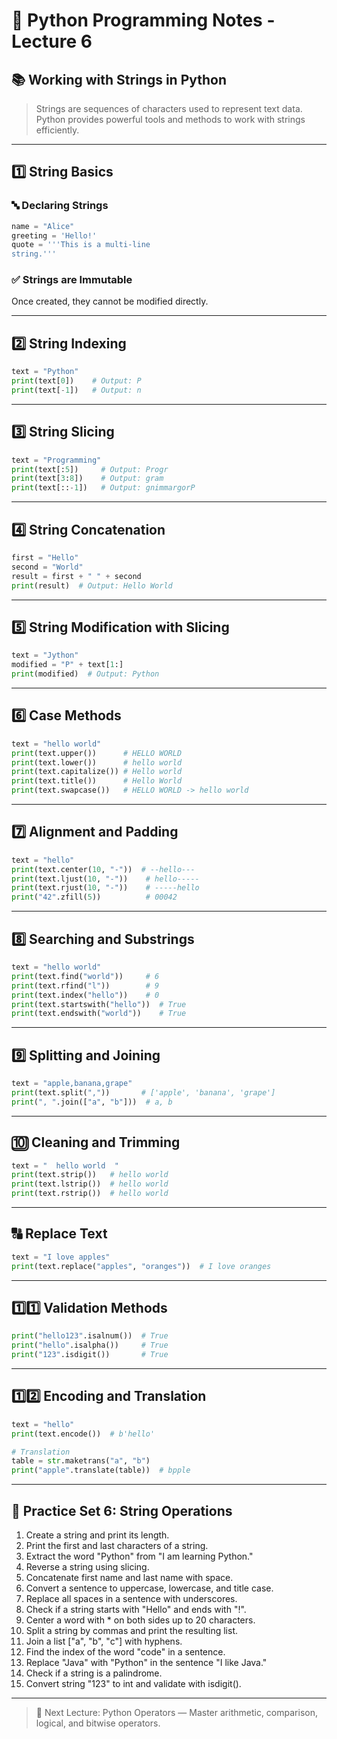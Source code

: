 # 🐍 Python Programming Notes - Lecture 6

## 📚 Working with Strings in Python

> Strings are sequences of characters used to represent text data. Python provides powerful tools and methods to work with strings efficiently.

---

## 1️⃣ String Basics

### 🔤 Declaring Strings
```python
name = "Alice"
greeting = 'Hello!'
quote = '''This is a multi-line
string.'''
```

### ✅ Strings are Immutable
Once created, they cannot be modified directly.

---

## 2️⃣ String Indexing
```python
text = "Python"
print(text[0])    # Output: P
print(text[-1])   # Output: n
```

---

## 3️⃣ String Slicing
```python
text = "Programming"
print(text[:5])     # Output: Progr
print(text[3:8])    # Output: gram
print(text[::-1])   # Output: gnimmargorP
```

---

## 4️⃣ String Concatenation
```python
first = "Hello"
second = "World"
result = first + " " + second
print(result)  # Output: Hello World
```

---

## 5️⃣ String Modification with Slicing
```python
text = "Jython"
modified = "P" + text[1:]
print(modified)  # Output: Python
```

---

## 6️⃣ Case Methods
```python
text = "hello world"
print(text.upper())      # HELLO WORLD
print(text.lower())      # hello world
print(text.capitalize()) # Hello world
print(text.title())      # Hello World
print(text.swapcase())   # HELLO WORLD -> hello world
```

---

## 7️⃣ Alignment and Padding
```python
text = "hello"
print(text.center(10, "-"))  # --hello---
print(text.ljust(10, "-"))    # hello-----
print(text.rjust(10, "-"))    # -----hello
print("42".zfill(5))          # 00042
```

---

## 8️⃣ Searching and Substrings
```python
text = "hello world"
print(text.find("world"))     # 6
print(text.rfind("l"))        # 9
print(text.index("hello"))    # 0
print(text.startswith("hello"))  # True
print(text.endswith("world"))    # True
```

---

## 9️⃣ Splitting and Joining
```python
text = "apple,banana,grape"
print(text.split(","))       # ['apple', 'banana', 'grape']
print(", ".join(["a", "b"]))  # a, b
```

---

## 🔟 Cleaning and Trimming
```python
text = "  hello world  "
print(text.strip())   # hello world
print(text.lstrip())  # hello world
print(text.rstrip())  # hello world
```

---

## 🔠 Replace Text
```python
text = "I love apples"
print(text.replace("apples", "oranges"))  # I love oranges
```

---

## 1️⃣1️⃣ Validation Methods
```python
print("hello123".isalnum())  # True
print("hello".isalpha())     # True
print("123".isdigit())       # True
```

---

## 1️⃣2️⃣ Encoding and Translation
```python
text = "hello"
print(text.encode())  # b'hello'

# Translation
table = str.maketrans("a", "b")
print("apple".translate(table))  # bpple
```

---

## 🧪 Practice Set 6: String Operations

1. Create a string and print its length.
2. Print the first and last characters of a string.
3. Extract the word "Python" from "I am learning Python."
4. Reverse a string using slicing.
5. Concatenate first name and last name with space.
6. Convert a sentence to uppercase, lowercase, and title case.
7. Replace all spaces in a sentence with underscores.
8. Check if a string starts with "Hello" and ends with "!".
9. Center a word with * on both sides up to 20 characters.
10. Split a string by commas and print the resulting list.
11. Join a list ["a", "b", "c"] with hyphens.
12. Find the index of the word "code" in a sentence.
13. Replace "Java" with "Python" in the sentence "I like Java."
14. Check if a string is a palindrome.
15. Convert string "123" to int and validate with isdigit().

---

> 🎯 Next Lecture: Python Operators — Master arithmetic, comparison, logical, and bitwise operators.

